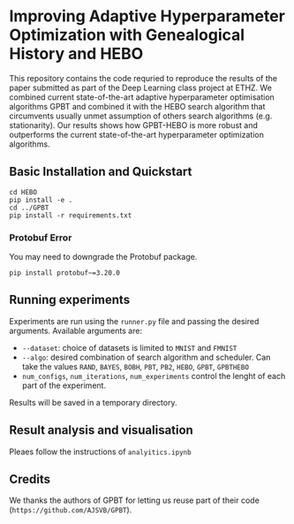 # Improving Adaptive Hyperparameter Optimization with Genealogical History and HEBO
This repository contains the code requried to reproduce the results of the paper submitted as part of the Deep Learning class project at ETHZ. 
We combined current state-of-the-art adaptive hyperparameter optimisation algorithms GPBT and combined it with the HEBO search algorithm that circumvents usually unmet assumption of others search algorithms (e.g. stationarity). Our results shows how GPBT-HEBO is more robust and outperforms the current state-of-the-art hyperparameter optimization algorithms. 

## Basic Installation and Quickstart
```
cd HEBO
pip install -e .
cd ../GPBT
pip install -r requirements.txt
```
### Protobuf Error
You may need to downgrade the Protobuf package.
```
pip install protobuf~=3.20.0
```

## Running experiments
Experiments are run using the ``runner.py`` file and passing the desired arguments. Available arguments are:
- ``--dataset``: choice of datasets is limited to ``MNIST`` and ``FMNIST``
- ``--algo``: desired combination of search algorithm and scheduler. Can take the values ``RAND``, ``BAYES``, ``BOBH``, ``PBT``, ``PB2``, ``HEBO``, ``GPBT``, ``GPBTHEBO``
- ``num_configs``, ``num_iterations``, ``num_experiments`` control the lenght of each part of the experiment. 
  
Results will be saved in a temporary directory.

## Result analysis and visualisation
Pleaes follow the instructions of ``analyitics.ipynb``

## Credits
We thanks the authors of GPBT for letting us reuse part of their code (``https://github.com/AJSVB/GPBT``). 
